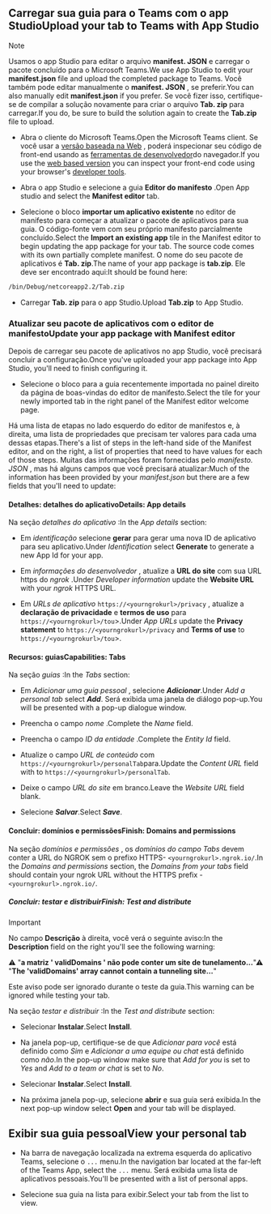 ## <a name="upload-your-tab-to-teams-with-app-studio"></a><span data-ttu-id="a62e4-101">Carregar sua guia para o Teams com o app Studio</span><span class="sxs-lookup"><span data-stu-id="a62e4-101">Upload your tab to Teams with App Studio</span></span>

>[!NOTE]
> <span data-ttu-id="a62e4-102">Usamos o app Studio para editar o arquivo **manifest. JSON** e carregar o pacote concluído para o Microsoft Teams.</span><span class="sxs-lookup"><span data-stu-id="a62e4-102">We use App Studio to edit your **manifest.json** file and upload the completed package to Teams.</span></span> <span data-ttu-id="a62e4-103">Você também pode editar manualmente o **manifest. JSON** , se preferir.</span><span class="sxs-lookup"><span data-stu-id="a62e4-103">You can also manually edit **manifest.json** if you prefer.</span></span> <span data-ttu-id="a62e4-104">Se você fizer isso, certifique-se de compilar a solução novamente para criar o arquivo **Tab. zip** para carregar.</span><span class="sxs-lookup"><span data-stu-id="a62e4-104">If you do, be sure to build the solution again to create the **Tab.zip** file to upload.</span></span>

- <span data-ttu-id="a62e4-105">Abra o cliente do Microsoft Teams.</span><span class="sxs-lookup"><span data-stu-id="a62e4-105">Open the Microsoft Teams client.</span></span> <span data-ttu-id="a62e4-106">Se você usar a [versão baseada na Web](https://teams.microsoft.com) , poderá inspecionar seu código de front-end usando as [ferramentas de desenvolvedor](~/tabs/how-to/developer-tools.md)do navegador.</span><span class="sxs-lookup"><span data-stu-id="a62e4-106">If you use the [web based version](https://teams.microsoft.com) you can inspect your front-end code using your browser's [developer tools](~/tabs/how-to/developer-tools.md).</span></span>

- <span data-ttu-id="a62e4-107">Abra o app Studio e selecione a guia **Editor do manifesto** .</span><span class="sxs-lookup"><span data-stu-id="a62e4-107">Open App studio and select the **Manifest editor** tab.</span></span>

- <span data-ttu-id="a62e4-108">Selecione o bloco **importar um aplicativo existente** no editor de manifesto para começar a atualizar o pacote de aplicativos para sua guia. O código-fonte vem com seu próprio manifesto parcialmente concluído.</span><span class="sxs-lookup"><span data-stu-id="a62e4-108">Select the **Import an existing app** tile in the Manifest editor to begin updating the app package for your tab. The source code comes with its own partially complete manifest.</span></span> <span data-ttu-id="a62e4-109">O nome do seu pacote de aplicativos é **Tab. zip**.</span><span class="sxs-lookup"><span data-stu-id="a62e4-109">The name of your app package is **tab.zip**.</span></span> <span data-ttu-id="a62e4-110">Ele deve ser encontrado aqui:</span><span class="sxs-lookup"><span data-stu-id="a62e4-110">It should be found here:</span></span>

```bash
/bin/Debug/netcoreapp2.2/Tab.zip
```

- <span data-ttu-id="a62e4-111">Carregar **Tab. zip** para o app Studio.</span><span class="sxs-lookup"><span data-stu-id="a62e4-111">Upload **Tab.zip** to App Studio.</span></span>

### <a name="update-your-app-package-with-manifest-editor"></a><span data-ttu-id="a62e4-112">Atualizar seu pacote de aplicativos com o editor de manifesto</span><span class="sxs-lookup"><span data-stu-id="a62e4-112">Update your app package with Manifest editor</span></span>

<span data-ttu-id="a62e4-113">Depois de carregar seu pacote de aplicativos no app Studio, você precisará concluir a configuração.</span><span class="sxs-lookup"><span data-stu-id="a62e4-113">Once you've uploaded your app package into App Studio, you'll need to finish configuring it.</span></span>

- <span data-ttu-id="a62e4-114">Selecione o bloco para a guia recentemente importada no painel direito da página de boas-vindas do editor de manifesto.</span><span class="sxs-lookup"><span data-stu-id="a62e4-114">Select the tile for your newly imported tab in the right panel of the Manifest editor welcome page.</span></span>

<span data-ttu-id="a62e4-115">Há uma lista de etapas no lado esquerdo do editor de manifestos e, à direita, uma lista de propriedades que precisam ter valores para cada uma dessas etapas.</span><span class="sxs-lookup"><span data-stu-id="a62e4-115">There's a list of steps in the left-hand side of the Manifest editor, and on the right, a list of properties that need to have values for each of those steps.</span></span> <span data-ttu-id="a62e4-116">Muitas das informações foram fornecidas pelo *manifesto. JSON* , mas há alguns campos que você precisará atualizar:</span><span class="sxs-lookup"><span data-stu-id="a62e4-116">Much of the information has been provided by your *manifest.json* but there are a few fields that you'll need to update:</span></span>

#### <a name="details-app-details"></a><span data-ttu-id="a62e4-117">Detalhes: detalhes do aplicativo</span><span class="sxs-lookup"><span data-stu-id="a62e4-117">Details: App details</span></span>

<span data-ttu-id="a62e4-118">Na seção *detalhes do aplicativo* :</span><span class="sxs-lookup"><span data-stu-id="a62e4-118">In the *App details* section:</span></span>

- <span data-ttu-id="a62e4-119">Em *identificação* selecione **gerar** para gerar uma nova ID de aplicativo para seu aplicativo.</span><span class="sxs-lookup"><span data-stu-id="a62e4-119">Under *Identification* select **Generate** to generate a new App Id for your app.</span></span>

- <span data-ttu-id="a62e4-120">Em *informações do desenvolvedor* , atualize a **URL do site** com sua URL https do *ngrok* .</span><span class="sxs-lookup"><span data-stu-id="a62e4-120">Under *Developer information* update the **Website URL** with your *ngrok* HTTPS URL.</span></span>

- <span data-ttu-id="a62e4-121">Em *URLs de aplicativo* `https://<yourngrokurl>/privacy` , atualize a **declaração de privacidade** e **termos de uso** para `https://<yourngrokurl>/tou`>.</span><span class="sxs-lookup"><span data-stu-id="a62e4-121">Under *App URLs* update the **Privacy statement** to `https://<yourngrokurl>/privacy` and **Terms of use** to `https://<yourngrokurl>/tou`>.</span></span>

#### <a name="capabilities-tabs"></a><span data-ttu-id="a62e4-122">Recursos: guias</span><span class="sxs-lookup"><span data-stu-id="a62e4-122">Capabilities: Tabs</span></span>

<span data-ttu-id="a62e4-123">Na seção *guias* :</span><span class="sxs-lookup"><span data-stu-id="a62e4-123">In the *Tabs* section:</span></span>

- <span data-ttu-id="a62e4-124">Em *Adicionar uma guia pessoal* , selecione ***Adicionar***.</span><span class="sxs-lookup"><span data-stu-id="a62e4-124">Under *Add a personal tab* select ***Add***.</span></span> <span data-ttu-id="a62e4-125">Será exibida uma janela de diálogo pop-up.</span><span class="sxs-lookup"><span data-stu-id="a62e4-125">You will be presented with a pop-up dialogue window.</span></span>

- <span data-ttu-id="a62e4-126">Preencha o campo *nome* .</span><span class="sxs-lookup"><span data-stu-id="a62e4-126">Complete the *Name* field.</span></span>

- <span data-ttu-id="a62e4-127">Preencha o campo *ID da entidade* .</span><span class="sxs-lookup"><span data-stu-id="a62e4-127">Complete the *Entity Id* field.</span></span>

- <span data-ttu-id="a62e4-128">Atualize o campo *URL de conteúdo* com `https://<yourngrokurl>/personalTab`para.</span><span class="sxs-lookup"><span data-stu-id="a62e4-128">Update the *Content URL* field with to `https://<yourngrokurl>/personalTab`.</span></span>

- <span data-ttu-id="a62e4-129">Deixe o campo *URL do site* em branco.</span><span class="sxs-lookup"><span data-stu-id="a62e4-129">Leave the *Website URL* field blank.</span></span>

- <span data-ttu-id="a62e4-130">Selecione ***Salvar***.</span><span class="sxs-lookup"><span data-stu-id="a62e4-130">Select ***Save***.</span></span>

#### <a name="finish-domains-and-permissions"></a><span data-ttu-id="a62e4-131">Concluir: domínios e permissões</span><span class="sxs-lookup"><span data-stu-id="a62e4-131">Finish: Domains and permissions</span></span>

<span data-ttu-id="a62e4-132">Na seção *domínios e permissões* , os *domínios do campo Tabs* devem conter a URL do NGROK sem o prefixo HTTPS- `<yourngrokurl>.ngrok.io/`.</span><span class="sxs-lookup"><span data-stu-id="a62e4-132">In the *Domains and permissions* section, the *Domains from your tabs* field should contain your ngrok URL without the HTTPS prefix - `<yourngrokurl>.ngrok.io/`.</span></span>

##### <a name="finish-test-and-distribute"></a><span data-ttu-id="a62e4-133">Concluir: testar e distribuir</span><span class="sxs-lookup"><span data-stu-id="a62e4-133">Finish: Test and distribute</span></span>

>[!IMPORTANT]
><span data-ttu-id="a62e4-134">No campo **Descrição** à direita, você verá o seguinte aviso:</span><span class="sxs-lookup"><span data-stu-id="a62e4-134">In the **Description** field on the right you'll see the following warning:</span></span>
>
><span data-ttu-id="a62e4-135">&#9888; "**a matriz ' validDomains ' não pode conter um site de tunelamento...**"</span><span class="sxs-lookup"><span data-stu-id="a62e4-135">&#9888; "**The 'validDomains' array cannot contain a tunneling site...**"</span></span>
>
><span data-ttu-id="a62e4-136">Este aviso pode ser ignorado durante o teste da guia.</span><span class="sxs-lookup"><span data-stu-id="a62e4-136">This warning can be ignored while testing your tab.</span></span>

<span data-ttu-id="a62e4-137">Na seção *testar e distribuir* :</span><span class="sxs-lookup"><span data-stu-id="a62e4-137">In the *Test and distribute* section:</span></span>

- <span data-ttu-id="a62e4-138">Selecionar **Instalar**.</span><span class="sxs-lookup"><span data-stu-id="a62e4-138">Select **Install**.</span></span>

- <span data-ttu-id="a62e4-139">Na janela pop-up, certifique-se de que *Adicionar para você* está definido como *Sim* e *Adicionar a uma equipe ou chat* está definido como *não*.</span><span class="sxs-lookup"><span data-stu-id="a62e4-139">In the pop-up window make sure that *Add for you* is set to *Yes* and *Add to a team or chat* is set to *No*.</span></span>

- <span data-ttu-id="a62e4-140">Selecionar **Instalar**.</span><span class="sxs-lookup"><span data-stu-id="a62e4-140">Select **Install**.</span></span>

- <span data-ttu-id="a62e4-141">Na próxima janela pop-up, selecione **abrir** e sua guia será exibida.</span><span class="sxs-lookup"><span data-stu-id="a62e4-141">In the next pop-up window select **Open** and your tab will be displayed.</span></span>

## <a name="view-your-personal-tab"></a><span data-ttu-id="a62e4-142">Exibir sua guia pessoal</span><span class="sxs-lookup"><span data-stu-id="a62e4-142">View your personal tab</span></span>

- <span data-ttu-id="a62e4-143">Na barra de navegação localizada na extrema esquerda do aplicativo Teams, selecione o `...` menu.</span><span class="sxs-lookup"><span data-stu-id="a62e4-143">In the navigation bar located at the far-left of the Teams App, select the `...` menu.</span></span> <span data-ttu-id="a62e4-144">Será exibida uma lista de aplicativos pessoais.</span><span class="sxs-lookup"><span data-stu-id="a62e4-144">You'll be presented with a list of personal apps.</span></span>

- <span data-ttu-id="a62e4-145">Selecione sua guia na lista para exibir.</span><span class="sxs-lookup"><span data-stu-id="a62e4-145">Select your tab from the list to view.</span></span>
